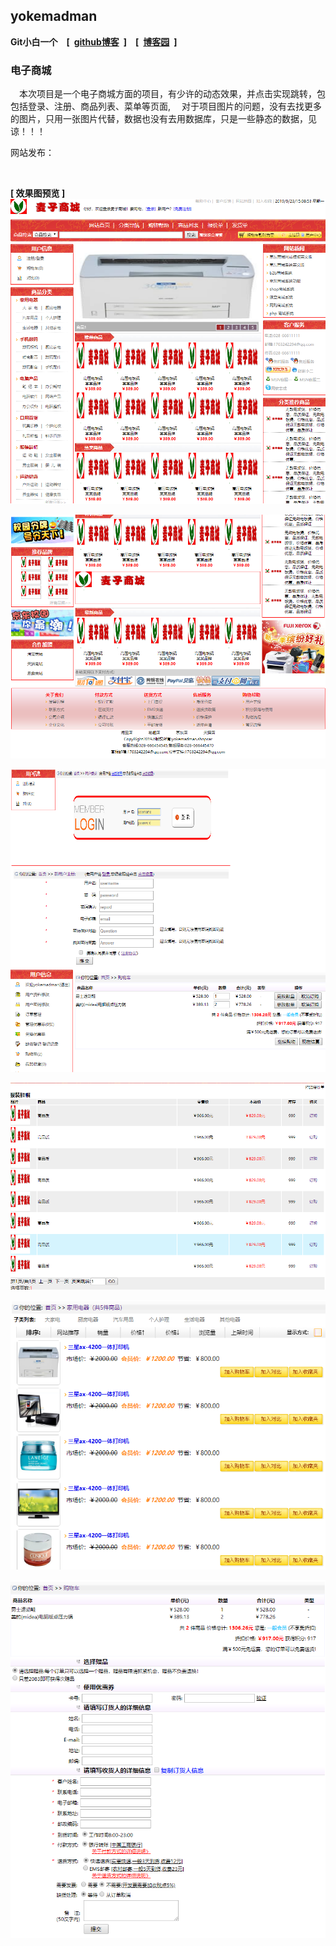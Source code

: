 ## yokemadman
**Git小白一个&emsp;[&ensp;[github博客](https://yokemadman.github.io/)&ensp;]&emsp;[&ensp;[博客园](https://www.cnblogs.com/Yokemadman/)&ensp;]**

 ### 电子商城
&emsp;本次项目是一个电子商城方面的项目，有少许的动态效果，并点击实现跳转，包包括登录、注册、商品列表、菜单等页面,
&emsp;对于项目图片的问题，没有去找更多的图片，只用一张图片代替，数据也没有去用数据库，只是一些静态的数据，见谅！！！

网站发布：

<br>

**[ 效果图预览 ]**
![](./image-say/index.png)

![](./image-say/index1.png)

![](./image-say/lrs.png)

![](./image-say/price.png)

![](./image-say/shoplist.png)

![](./image-say/sendgoods.png)

